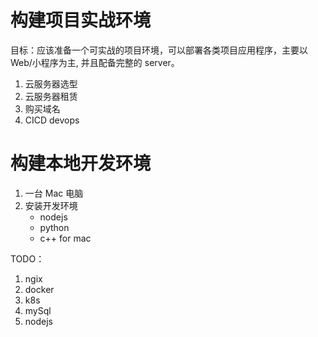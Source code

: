 
# 构建项目实战环境
目标：应该准备一个可实战的项目环境，可以部署各类项目应用程序，主要以 Web/小程序为主, 并且配备完整的 server。
1. 云服务器选型
2. 云服务器租赁
3. 购买域名
4. CICD devops


# 构建本地开发环境
1. 一台 Mac 电脑
2. 安装开发环境
    * nodejs
    * python
    * c++ for mac


TODO：
1. ngix
2. docker
3. k8s
4. mySql
5. nodejs